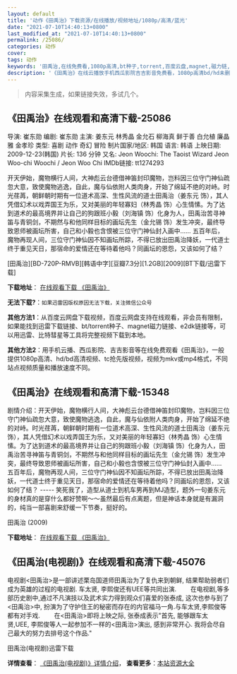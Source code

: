 ```yaml
---
layout: default
title: '动作《田禹治》下载资源/在线播放/视频地址/1080p/高清/蓝光'
date: "2021-07-10T14:40:13+0800"
last_modified_at: "2021-07-10T14:40:13+0800"
permalink: /25086/
categories: 动作
cover:
tags: 动作
keywords: '田禹治,在线免费看,1080p高清,bt种子,torrent,百度云盘,magnet,磁力链,迅雷下载资源'
description: '《田禹治》在线云播放手机西瓜影院吉吉影音免费看，1080p高清bd/hd未删减完整版和tc抢先枪版，mkv/mp4格式，附带bt/torrent种子、magnet/磁力链、百度云盘、网盘资源迅雷下载链接'
---
```


>内容采集生成，如果链接失效，多试几个。


## 《田禹治》在线观看和高清下载-25086

导演: 崔东勋 编剧: 崔东勋 主演: 姜东元 林秀晶 金允石 柳海真 鲜于善 白允植 廉晶雅 金孝珍 类型: 喜剧 动作 奇幻 冒险 制片国家/地区: 韩国 语言: 韩语 上映日期: 2009-12-23(韩国) 片长: 136 分钟 又名: Jeon Woochi: The Taoist Wizard Jeon Woo-chi Woochi / Jeon Woo Chi IMDb链接: tt1274293

开天伊始，魔物横行人间，大神彪云台德借神笛封印魔物，岂料因三位守门神仙疏忽大意，致使魔物逃逸，自此，魔与仙依附人类肉身，开始了绵延不绝的对峙。时光荏苒，朝鲜朝时期有一位道术高深、生性风流的道士田禹治（姜东元 饰），其人凭借幻术以戏弄国王为乐，又对美丽的年轻寡妇（林秀晶 饰）心生情愫。为了达到道术的最高境界并让自己的狗跟班小毅（刘海镇 饰）化身为人，田禹治苦寻神笛与青铜剑，不期然与和他同样目标的画坛先生（金允锡 饰）发生冲突，最终导致恩师被画坛所害，自己和小毅也含恨被三位守门神仙封入画中…… 五百年后，魔物再现人间，三位守门神仙因不知画坛所踪，不得已放出田禹治降妖，一代道士终于重见天日，那宿命的爱情还在等待着他吗？同画坛的恩怨，又该如何了结？


[田禹治][BD-720P-RMVB][韩语中字][豆瓣7.3分][1.2GB][2009][BT下载/迅雷下载]

**下载地址**： [在线观看下载 《田禹治》](https://www.btdx8.com/torrent/jeon_woo_chi_2009.html) 


**无法下载?**：`如果迅雷因版权原因无法下载，关注微信公众号 `

**其他方法1**：从百度云网盘下载视频，百度云网盘支持在线观看，非会员有限制，如果能找到迅雷下载链接、bt/torrent种子、magnet磁力链接、e2dk链接等，可以用迅雷、比特彗星等工具将完整视频下载到本地。

**其他方法2**：用手机云播、西瓜影院、吉吉影音等在线免费观看《田禹治》，一般提供1080p高清、hd/bd高清视频、tc抢先版视频，视频为mkv或mp4格式，不同站点视频质量和播放速度不同。


## 《田禹治》在线观看和高清下载-15348

剧情介绍：开天伊始，魔物横行人间，大神彪云台德借神笛封印魔物，岂料因三位守门神仙疏忽大意，致使魔物逃逸，自此，魔与仙依附人类肉身，开始了绵延不绝的对峙。时光荏苒，朝鲜朝时期有一位道术高深、生性风流的道士田禹治（姜东元 饰），其人凭借幻术以戏弄国王为乐，又对美丽的年轻寡妇（林秀晶 饰）心生情愫。为了达到道术的最高境界并让自己的狗跟班小毅（刘海镇 饰）化身为人，田禹治苦寻神笛与青铜剑，不期然与和他同样目标的画坛先生（金允锡 饰）发生冲突，最终导致恩师被画坛所害，自己和小毅也含恨被三位守门神仙封入画中……  　　五百年后，魔物再现人间，三位守门神仙因不知画坛所踪，不得已放出田禹治降妖，一代道士终于重见天日，那宿命的爱情还在等待着他吗？同画坛的恩怨，又该如何了结？ ----- 笑死我了，造型从道士到机车男再到MJ造型，题外一句姜东元的身材真的是穿什么都好赞啊～～虽然最后有点离题，但是神话本身就是有漏洞的，纯当一部喜剧来舒缓一下节奏，挺好的。


田禹治 (2009)

**下载地址**： [在线观看下载 《田禹治》](https://www.btbtdy.me/btdy/dy4660.html) 


## 《田禹治(电视剧)》在线观看和高清下载-45076

电视剧<田禹治>是一部讲述栗岛国道师田禹治为了复仇来到朝鲜, 结果帮助弱者们成为英雄的过程的电视剧. 车太贤, 李熙俊还有UEE等共同出演. 　　在电视剧,等多部历史剧中,通过不凡演技以及武术实力得到观众们喜爱的张泰成, 这次也参与到了<田禹治>中, 扮演为了守护住王的秘密而存在的内官福马一角.与车太贤,李熙俊等都有对手戏. 　　在<田禹治>即将上映之际, 张泰成表示"首先, 能够跟车太贤,UEE, 李熙俊等人一起参加不一样的<田禹治>演出, 感到非常开心. 我将会尽自己最大的努力去排号这个作品."


田禹治(电视剧)迅雷下载

**详情查看**： [《田禹治(电视剧)》详情介绍](/movie/45076/)， **查看更多**：[本站资源大全](/movie/t/all/)

